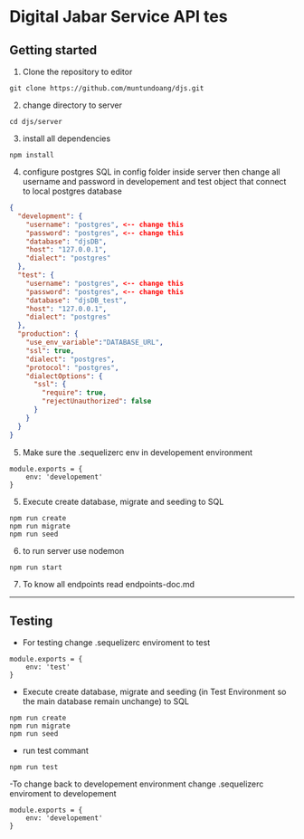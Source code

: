 # Digital Jabar Service API tes

## Getting started

1. Clone the repository to editor
```
git clone https://github.com/muntundoang/djs.git
```
2. change directory to server
```
cd djs/server
```
3. install all dependencies
```
npm install
```
4. configure postgres SQL in config folder inside server then change all username and password in developement and test object that connect to local postgres database
```json
{
  "development": {
    "username": "postgres", <-- change this
    "password": "postgres", <-- change this
    "database": "djsDB",
    "host": "127.0.0.1",
    "dialect": "postgres"
  },
  "test": {
    "username": "postgres", <-- change this
    "password": "postgres", <-- change this
    "database": "djsDB_test",
    "host": "127.0.0.1",
    "dialect": "postgres"
  },
  "production": {
    "use_env_variable":"DATABASE_URL",
    "ssl": true,
    "dialect": "postgres",
    "protocol": "postgres",
    "dialectOptions": {
      "ssl": {
        "require": true,
        "rejectUnauthorized": false
      }
    }
  }
}
```
5. Make sure the .sequelizerc env in developement environment
```
module.exports = {
    env: 'developement'
}
```
5. Execute create database, migrate and seeding to SQL
```
npm run create
npm run migrate
npm run seed
```

6. to run server use nodemon
```
npm run start
```

7. To know all endpoints read endpoints-doc.md

----------------------------------------------------

## Testing

- For testing change .sequelizerc enviroment to test
```
module.exports = {
    env: 'test'
}
```
- Execute create database, migrate and seeding (in Test Environment so the main database remain unchange) to SQL
```
npm run create
npm run migrate
npm run seed
```
- run test commant
```
npm run test
```
-To change back to developement environment change .sequelizerc enviroment to developement
```
module.exports = {
    env: 'developement'
}
```